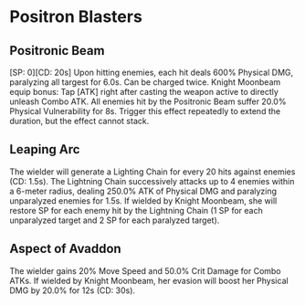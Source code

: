 # Positron Blasters

## Positronic Beam

[SP: 0][CD: 20s] Upon hitting enemies, each hit deals 600% Physical DMG, paralyzing all targest for 6.0s. Can be charged twice. Knight Moonbeam equip bonus: Tap [ATK] right after casting the weapon active to directly unleash Combo ATK. All enemies hit by the Positronic Beam suffer 20.0% Physical Vulnerability for 8s. Trigger this effect repeatedly to extend the duration, but the effect cannot stack.

## Leaping Arc

The wielder will generate a Lighting Chain for every 20 hits against enemies (CD: 1.5s). The Lightning Chain successively attacks up to 4 enemies within a 6-meter radius, dealing 250.0% ATK of Physical DMG and paralyzing unparalyzed enemies for 1.5s. If wielded by Knight Moonbeam, she will restore SP for each enemy hit by the Lightning Chain (1 SP for each unparalyzed target and 2 SP for each paralyzed target).

## Aspect of Avaddon

The wielder gains 20% Move Speed and 50.0% Crit Damage for Combo ATKs. If wielded by Knight Moonbeam, her evasion will boost her Physical DMG by 20.0% for 12s (CD: 30s).